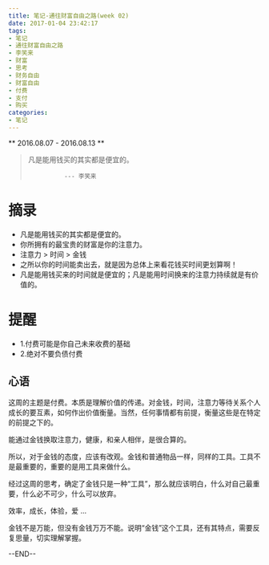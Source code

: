 ```yaml
---
title: 笔记-通往财富自由之路(week 02)
date: 2017-01-04 23:42:17
tags:
- 笔记
- 通往财富自由之路
- 李笑来
- 财富
- 思考
- 财务自由
- 财富自由
- 付费
- 支付
- 购买
categories:
- 笔记
---
```


** 2016.08.07 - 2016.08.13 **

> 凡是能用钱买的其实都是便宜的。
>
>               --- 李笑来


# 摘录

- 凡是能用钱买的其实都是便宜的。
- 你所拥有的最宝贵的财富是你的注意力。
- 注意力 > 时间 > 金钱
- 之所以你的时间能卖出去，就是因为总体上来看花钱买时间更划算啊！
- 凡是能用钱买来的时间就是便宜的；凡是能用时间换来的注意力持续就是有价值的。

# 提醒
- 1.付费可能是你自己未来收费的基础
- 2.绝对不要负债付费

## 心语

这周的主题是付费。本质是理解价值的传递。对金钱，时间，注意力等待关系个人成长的要互素，如何作出价值衡量。当然，任何事情都有前提，衡量这些是在特定的前提之下的。

能通过金钱换取注意力，健康，和亲人相伴，是很合算的。

所以，对于金钱的态度，应该有改观。金钱和普通物品一样，同样的工具。工具不是最重要的，重要的是用工具来做什么。

经过这周的思考，确定了金钱只是一种“工具”，那么就应该明白，什么对自己最重要，什么必不可少，什么可以放弃。

效率，成长，体验，爱 ...

金钱不是万能，但没有金钱万万不能。说明“金钱”这个工具，还有其特点，需要反复思量，切实理解掌握。

--END--
